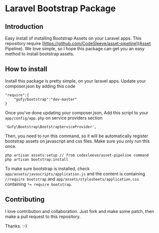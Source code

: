 # Laravel Bootstrap Package

## Introduction

Easy install of installing Bootstrap Assets on your Laravel apps. This repository require [https://github.com/CodeSleeve/asset-pipeline](Asset Pipeline). We love simple, so i hope this package can get you an easy method to install bootstrap assets.

## How to install 

Install this package is pretty simple, on your laravel apps. Update your composer.json by adding this code
	
	"require":{
		"gufy/bootstrap":"dev-master"
	}

Once you've done updating your composer.json, Add this script to your `app/config/app.php` on service providers section

	'Gufy\Bootstrap\BootstrapServiceProvider',

Then, you need to run this command, so it will be automatically register bootstrap assets on javascript and css files. Make sure you only run this once. 

	php artisan assets:setup // from codesleeve/asset-pipeline command
	php artisan bootstrap:install 

To make sure bootstrap is installed, check `app/assets/javascripts/application.js` and the content is containing `//require bootstrap` and `app/assets/stylesheets/application.css` containing `*= require bootstrap`.

## Contributing

I love contribution and collaboration. Just fork and make some patch, then make a pull request to this repository. 

Thanks. :-)